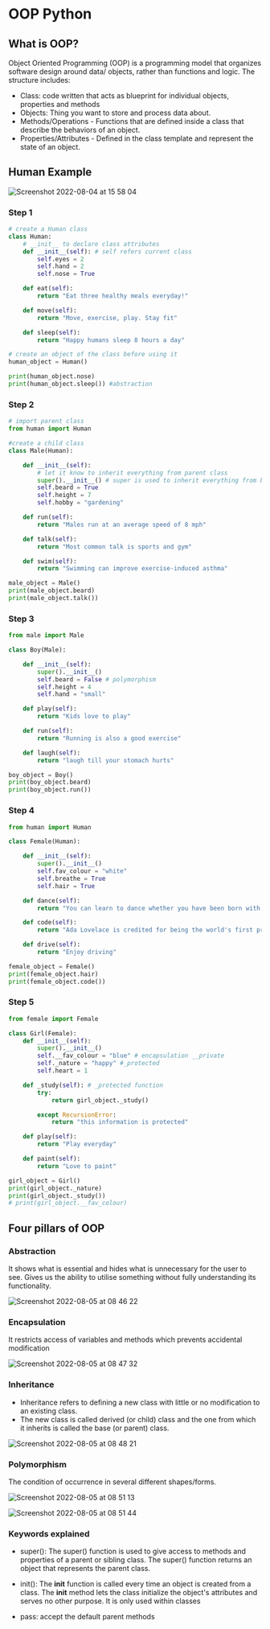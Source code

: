 # OOP Python

## What is OOP?

Object Oriented Programming (OOP) is a programming model that organizes software design around data/ objects, rather than functions and logic. The structure includes:

- Class: code written that acts as blueprint for individual objects, properties and methods 
- Objects: Thing you want to store and process data about.
- Methods/Operations - Functions that are defined inside a class that describe the behaviors of an object.​
- Properties/Attributes -  Defined in the class template and represent the state of an object.

## Human Example

![Screenshot 2022-08-04 at 15 58 04](https://user-images.githubusercontent.com/102330725/182879693-8e591da7-6a7d-4d0b-8235-c822298cc213.png)

### Step 1
```python
# create a Human class
class Human:
    # __init__ to declare class attributes
    def __init__(self): # self refers current class
        self.eyes = 2
        self.hand = 2
        self.nose = True

    def eat(self):
        return "Eat three healthy meals everyday!"

    def move(self):
        return "Move, exercise, play. Stay fit"

    def sleep(self):
        return "Happy humans sleep 8 hours a day"

# create an object of the class before using it
human_object = Human()

print(human_object.nose)
print(human_object.sleep()) #abstraction
```

### Step 2
```python
# import parent class
from human import Human

#create a child class
class Male(Human):

    def __init__(self):
        # let it know to inherit everything from parent class
        super().__init__() # super is used to inherit everything from base class
        self.beard = True
        self.height = 7
        self.hobby = "gardening"

    def run(self):
        return "Males run at an average speed of 8 mph"

    def talk(self):
        return "Most common talk is sports and gym"

    def swim(self):
        return "Swimming can improve exercise-induced asthma"

male_object = Male()
print(male_object.beard)
print(male_object.talk())
```

### Step 3

```python
from male import Male

class Boy(Male):

    def __init__(self):
        super().__init__()
        self.beard = False # polymorphism
        self.height = 4
        self.hand = "small"

    def play(self):
        return "Kids love to play"

    def run(self):
        return "Running is also a good exercise"

    def laugh(self):
        return "laugh till your stomach hurts"

boy_object = Boy()
print(boy_object.beard)
print(boy_object.run())
```

### Step 4

```python
from human import Human

class Female(Human):

    def __init__(self):
        super().__init__()
        self.fav_colour = "white"
        self.breathe = True
        self.hair = True

    def dance(self):
        return "You can learn to dance whether you have been born with natural talent or not."

    def code(self):
        return "Ada Lovelace is credited for being the world's first programmer"

    def drive(self):
        return "Enjoy driving"

female_object = Female()
print(female_object.hair)
print(female_object.code())
```

### Step 5

```python
from female import Female

class Girl(Female):
    def __init__(self):
        super().__init__()
        self.__fav_colour = "blue" # encapsulation __private
        self._nature = "happy" #_protected
        self.heart = 1

    def _study(self): # _protected function
        try:
            return girl_object._study()

        except RecursionError:
            return "this information is protected"

    def play(self):
        return "Play everyday"

    def paint(self):
        return "Love to paint"

girl_object = Girl()
print(girl_object._nature)
print(girl_object._study())
# print(girl_object.__fav_colour)
```

## Four pillars of OOP

### Abstraction

It shows what is essential and hides what is unnecessary for the user to see. Gives us the ability to utilise something without fully understanding its functionality. 

![Screenshot 2022-08-05 at 08 46 22](https://user-images.githubusercontent.com/102330725/183028406-7e7dc9c2-6181-4266-a33e-3cd332334891.png)

### Encapsulation

It restricts access of variables and methods which prevents accidental modification

![Screenshot 2022-08-05 at 08 47 32](https://user-images.githubusercontent.com/102330725/183028668-00d9ad4c-34d4-430a-abb2-c101ece1403d.png)

### Inheritance

- Inheritance refers to defining a new class with little or no modification to an existing class.
- The new class is called derived (or child) class and the one from which it inherits is called the base (or parent) class.
 
![Screenshot 2022-08-05 at 08 48 21](https://user-images.githubusercontent.com/102330725/183028831-df568ae7-5eef-4cc7-b4a6-8642b491257e.png)

### Polymorphism

The condition of occurrence in several different shapes/forms.


![Screenshot 2022-08-05 at 08 51 13](https://user-images.githubusercontent.com/102330725/183029320-6dd2b569-99c1-4fdd-bc7e-4bf3d203fb11.png)


![Screenshot 2022-08-05 at 08 51 44](https://user-images.githubusercontent.com/102330725/183029400-ebdc3ea9-1908-42ca-bf87-c2366b686a13.png)

### Keywords explained

- super(): The super() function is used to give access to methods and properties of a parent or sibling class. The super() function returns an object that represents the parent class.

- init(): The __init__ function is called every time an object is created from a class. The __init__ method lets the class initialize the object's attributes and serves no other purpose. It is only used within classes

- pass: accept the default parent methods
